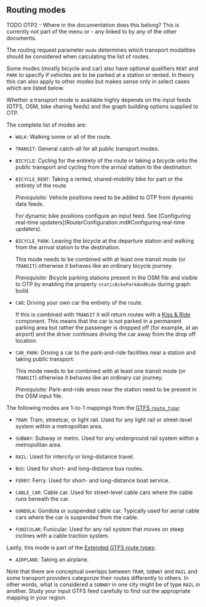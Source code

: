 ## Routing modes

TODO OTP2 - Where in the documentation does this belong? This is currently not part of the menu or 
          - any linked to by any of the other documents.


The routing request parameter `mode` determines which transport modalities should be considered when calculating the list
of routes.

Some modes (mostly bicycle and car) also have optional qualifiers `RENT` and `PARK` to specify if vehicles are to be parked at a station or rented. In theory
this can also apply to other modes but makes sense only in select cases which are listed below.

Whether a transport mode is available highly depends on the input feeds (GTFS, OSM, bike sharing feeds) and the graph building options supplied to OTP.

The complete list of modes are:

- `WALK`: Walking some or all of the route.

- `TRANSIT`: General catch-all for all public transport modes.

- `BICYCLE`: Cycling for the entirety of the route or taking a bicycle onto the public transport and cycling from the arrival station to the destination.

- `BICYCLE_RENT`: Taking a rented, shared-mobility bike for part or the entirety of the route.  

    _Prerequisite:_ Vehicle positions need to be added to OTP from dynamic data feeds. 

    For dynamic bike positions configure an input feed. See [Configuring real-time updaters](RouterConfiguration.md#Configuring real-time updaters).

- `BICYCLE_PARK`: Leaving the bicycle at the departure station and walking from the arrival station to the destination.

    This mode needs to be combined with at least one transit mode (or `TRANSIT`) otherwise it behaves like an ordinary bicycle journey.

    _Prerequisite:_ Bicycle parking stations present in the OSM file and visible to OTP by enabling the property `staticBikeParkAndRide` during graph build.

- `CAR`: Driving your own car the entirety of the route. 

    If this is combined with `TRANSIT` it will return routes with a 
    [Kiss & Ride](https://en.wikipedia.org/wiki/Park_and_ride#Kiss_and_ride_/_kiss_and_fly) component. This means that the car is not parked in a permanent
    parking area but rather the passenger is dropped off (for example, at an airport) and the driver continues driving the car away from the drop off
    location.

- `CAR_PARK`: Driving a car to the park-and-ride facilities near a station and taking public transport.

    This mode needs to be combined with at least one transit mode (or `TRANSIT`) otherwise it behaves like an ordinary car journey.

    _Prerequisite:_ Park-and-ride areas near the station need to be present in the OSM input file.


The following modes are 1-to-1 mappings from the [GTFS `route_type`](https://developers.google.com/transit/gtfs/reference/#routestxt):

- `TRAM`: Tram, streetcar, or light rail. Used for any light rail or street-level system within a metropolitan area.

- `SUBWAY`: Subway or metro. Used for any underground rail system within a metropolitan area.

- `RAIL`: Used for intercity or long-distance travel.

- `BUS`: Used for short- and long-distance bus routes.

- `FERRY`: Ferry. Used for short- and long-distance boat service.

- `CABLE_CAR`: Cable car. Used for street-level cable cars where the cable runs beneath the car.

- `GONDOLA`: Gondola or suspended cable car. Typically used for aerial cable cars where the car is suspended from the cable.

- `FUNICULAR`: Funicular. Used for any rail system that moves on steep inclines with a cable traction system.

Lastly, this mode is part of the [Extended GTFS route types](https://developers.google.com/transit/gtfs/reference/extended-route-types):

- `AIRPLANE`: Taking an airplane.

Note that there are conceptual overlaps between `TRAM`, `SUBWAY` and `RAIL` and some transport providers categorize their routes differently to others.
In other words, what is considered a `SUBWAY` in one city might be of type `RAIL` in another. Study your input GTFS feed carefully to 
find out the appropriate mapping in your region.

